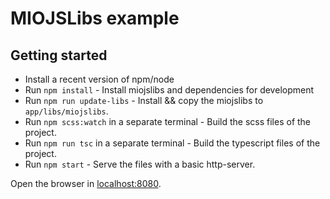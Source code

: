 # MIOJSLibs example

## Getting started

* Install a recent version of npm/node
* Run `npm install` - Install miojslibs and dependencies for development
* Run `npm run update-libs` - Install && copy the miojslibs to `app/libs/miojslibs`.
* Run `npm scss:watch` in a separate terminal - Build the scss files of the project.
* Run `npm run tsc` in a separate terminal - Build the typescript files of the project.
* Run `npm start` - Serve the files with a basic http-server.

Open the browser in [localhost:8080](http://localhost:8080/).